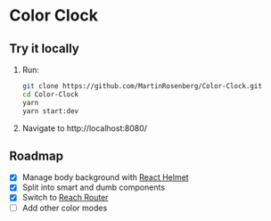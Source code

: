 # Color Clock

## Try it locally

1. Run:
    ```bash
    git clone https://github.com/MartinRosenberg/Color-Clock.git
    cd Color-Clock
    yarn
    yarn start:dev
    ```
2. Navigate to http://localhost:8080/

## Roadmap

- [x] Manage body background with [React Helmet](https://github.com/nfl/react-helmet)
- [x] Split into smart and dumb components
- [x] Switch to [Reach Router](https://github.com/reach/router)
- [ ] Add other color modes
